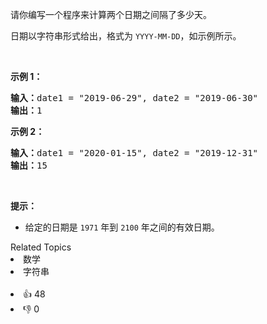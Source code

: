 <p>请你编写一个程序来计算两个日期之间隔了多少天。</p>

<p>日期以字符串形式给出，格式为&nbsp;<code>YYYY-MM-DD</code>，如示例所示。</p>

<p>&nbsp;</p>

<p><strong>示例 1：</strong></p>

<pre><strong>输入：</strong>date1 = "2019-06-29", date2 = "2019-06-30"
<strong>输出：</strong>1
</pre>

<p><strong>示例 2：</strong></p>

<pre><strong>输入：</strong>date1 = "2020-01-15", date2 = "2019-12-31"
<strong>输出：</strong>15
</pre>

<p>&nbsp;</p>

<p><strong>提示：</strong></p>

<ul> 
 <li>给定的日期是&nbsp;<code>1971</code>&nbsp;年到 <code>2100</code>&nbsp;年之间的有效日期。</li> 
</ul>

<div><div>Related Topics</div><div><li>数学</li><li>字符串</li></div></div><br><div><li>👍 48</li><li>👎 0</li></div>